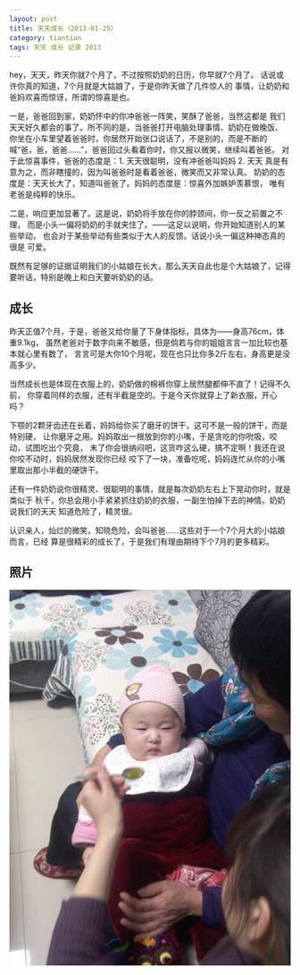 ```yaml
---
layout: post
title: 天天成长（2013-01-25）
category: tiantian
tags: 天天 成长 记录 2013
---
```


hey，天天，昨天你就7个月了，不过按照奶奶的日历，你早就7个月了。
话说或许你真的知道，7个月就是大姑娘了，于是你昨天做了几件惊人的
事情，让奶奶和爸妈欢喜而惊讶，所谓的惊喜是也。

一是，爸爸回到家，奶奶怀中的你冲爸爸一阵笑，笑酥了爸爸，当然这都是
我们天天好久都会的事了。所不同的是，当爸爸打开电脑处理事情、奶奶在做晚饭、
你坐在小车里望着爸爸时，你居然开始张口说话了，不是别的，而是不断的
喊“爸，爸，爸爸……”，爸爸回过头看着你时，你又报以微笑，继续叫着爸爸。
对于此惊喜事件，爸爸的态度是：1. 天天很聪明，没有冲爸爸叫妈妈 2. 天天
真是有意为之，而非瞎撞的，因为叫爸爸时是看着爸爸，微笑而又非常认真。
奶奶的态度是：天天长大了，知道叫爸爸了。妈妈的态度是：惊喜外加嫉妒羡慕恨，
唯有老爸是纯粹的快乐。

二是，响应更加显著了。这是说，奶奶将手放在你的脖颈间，你一反之前置之不理，
而是小头一偏将奶奶的手就夹住了。——这足以说明，你开始知道别人的某些举动，
也会对于某些举动有些类似于大人的反馈。话说小头一偏这种神态真的很是
可爱。

既然有足够的证据证明我们的小姑娘在长大，那么天天自此也是个大姑娘了，记得
要听话，特别是晚上和白天要听奶奶的话。

## 成长

昨天正值7个月，于是，爸爸又给你量了下身体指标，具体为——身高76cm，体重9.1kg，
虽然老爸对于数字向来不敏感，但是倘若与你的姐姐言言一加比较也基本就心里有数了，
言言可是大你10个月呢，现在也只比你多2斤左右，身高更是没高多少。

当然成长也是体现在衣服上的，奶奶做的棉裤你穿上居然腿都伸不直了！记得不久前，
你穿着同样的衣服，还有半截是空的。于是今天你就穿上了新衣服，开心吗？

下颚的2颗牙齿还在长着，妈妈给你买了磨牙的饼干，这可不是一般的饼干，而是特别硬，
让你磨牙之用。妈妈取出一根放到你的小嘴，于是贪吃的你吮吸，咬动，试图吃出个究竟，
末了你会很纳闷吧，这货咋这么硬，搞不定啊！我还在说你咬不动时，妈妈居然发现你已经
咬下了一块，准备吃呢，妈妈连忙从你的小嘴里取出那小半截的硬饼干。

还有一件奶奶说你很精灵、很聪明的事情，就是每次奶奶左右上下晃动你时，就是类似于
秋千，你总会用小手紧紧抓住奶奶的衣服，一副生怕掉下去的神情。奶奶说我们的天天
知道危险了，精灵很。

认识亲人，灿烂的微笑，知晓危险，会叫爸爸……这些对于一个7个月大的小姑娘而言，已经
算是很精彩的成长了，于是我们有理由期待下个7月的更多精彩。

## 照片

![tiantian](/assets/images/tiantian20130125.jpg)
